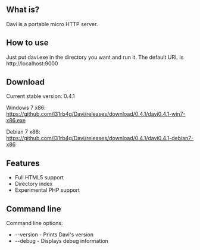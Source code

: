 What is?
-------------------
Davi is a portable micro HTTP server.


How to use
-------------------
Just put davi.exe in the directory you want and run it. The default URL is http://localhost:9000


Download
-------------------
Current stable version: 0.4.1

Windows 7 x86: https://github.com/l31rb4g/Davi/releases/download/0.4.1/davi0.4.1-win7-x86.exe

Debian 7 x86: https://github.com/l31rb4g/Davi/releases/download/0.4.1/davi0.4.1-debian7-x86


Features
-------------------
- Full HTML5 support
- Directory index
- Experimental PHP support


Command line
-------------------
Command line options:
- --version - Prints Davi's version
- --debug - Displays debug information
